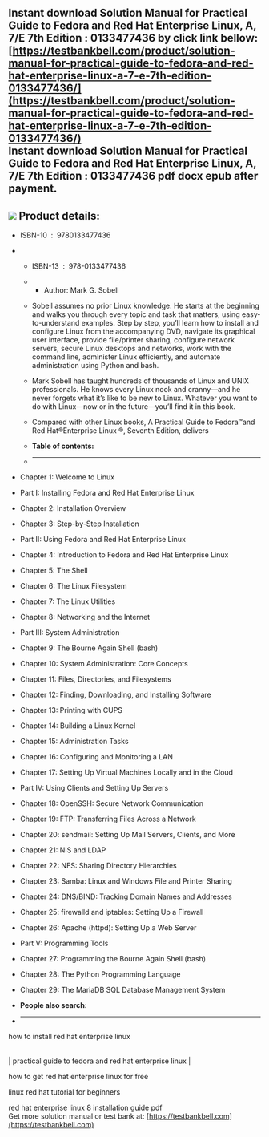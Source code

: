 Instant download **Solution Manual for Practical Guide to Fedora and Red Hat Enterprise Linux, A, 7/E 7th Edition : 0133477436** by click link bellow:  
[https://testbankbell.com/product/solution-manual-for-practical-guide-to-fedora-and-red-hat-enterprise-linux-a-7-e-7th-edition-0133477436/](https://testbankbell.com/product/solution-manual-for-practical-guide-to-fedora-and-red-hat-enterprise-linux-a-7-e-7th-edition-0133477436/)  
**Instant download Solution Manual for Practical Guide to Fedora and Red Hat Enterprise Linux, A, 7/E 7th Edition : 0133477436 pdf docx epub after payment.**
-------------------------------------------------------------------------------------------------------------------------------------------------------------


![](https://testbankbell.com/wp-content/uploads/2023/05/0133477436-500x500-1-300x300.jpg)
**Product details:**
--------------------


* ISBN-10 ‏ : ‎ 9780133477436
* * ISBN-13 ‏ : ‎ 978-0133477436
  * * Author: Mark G. Sobell
   
  * Sobell assumes no prior Linux knowledge. He starts at the beginning and walks you through every topic and task that matters, using easy-to-understand examples. Step by step, you’ll learn how to install and configure Linux from the accompanying DVD, navigate its graphical user interface, provide file/printer sharing, configure network servers, secure Linux desktops and networks, work with the command line, administer Linux efficiently, and automate administration using Python and bash.
 
  * Mark Sobell has taught hundreds of thousands of Linux and UNIX professionals. He knows every Linux nook and cranny―and he never forgets what it’s like to be new to Linux. Whatever you want to do with Linux―now or in the future―you’ll find it in this book.
 
  * Compared with other Linux books, A Practical Guide to Fedora™and Red Hat®Enterprise Linux ®, Seventh Edition, delivers
  * **Table of contents:**
  * ----------------------
 
* Chapter 1: Welcome to Linux
* Part I: Installing Fedora and Red Hat Enterprise Linux
* Chapter 2: Installation Overview
* Chapter 3: Step-by-Step Installation

* Part II: Using Fedora and Red Hat Enterprise Linux
* Chapter 4: Introduction to Fedora and Red Hat Enterprise Linux
* Chapter 5: The Shell
* Chapter 6: The Linux Filesystem
* Chapter 7: The Linux Utilities
* Chapter 8: Networking and the Internet

* Part III: System Administration
* Chapter 9: The Bourne Again Shell (bash)
* Chapter 10: System Administration: Core Concepts
* Chapter 11: Files, Directories, and Filesystems
* Chapter 12: Finding, Downloading, and Installing Software
* Chapter 13: Printing with CUPS
* Chapter 14: Building a Linux Kernel
* Chapter 15: Administration Tasks
* Chapter 16: Configuring and Monitoring a LAN
* Chapter 17: Setting Up Virtual Machines Locally and in the Cloud

* Part IV: Using Clients and Setting Up Servers
* Chapter 18: OpenSSH: Secure Network Communication
* Chapter 19: FTP: Transferring Files Across a Network
* Chapter 20: sendmail: Setting Up Mail Servers, Clients, and More
* Chapter 21: NIS and LDAP
* Chapter 22: NFS: Sharing Directory Hierarchies
* Chapter 23: Samba: Linux and Windows File and Printer Sharing
* Chapter 24: DNS/BIND: Tracking Domain Names and Addresses
* Chapter 25: firewalld and iptables: Setting Up a Firewall
* Chapter 26: Apache (httpd): Setting Up a Web Server

* Part V: Programming Tools
* Chapter 27: Programming the Bourne Again Shell (bash)
* Chapter 28: The Python Programming Language
* Chapter 29: The MariaDB SQL Database Management System
* **People also search:**
* -----------------------

how to install red hat enterprise linux


|  |
| --- |
| 
practical guide to fedora and red hat enterprise linux
 |


 how to get red hat enterprise linux for free

 linux red hat tutorial for beginners

 red hat enterprise linux 8 installation guide pdf  
  Get more solution manual or test bank at: [https://testbankbell.com](https://testbankbell.com)
